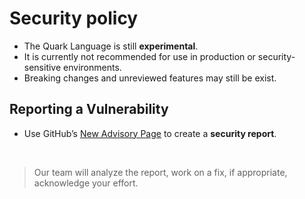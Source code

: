 # Security policy
- The Quark Language is still **experimental**.  
- It is currently not recommended for use in production or security-sensitive environments.  
- Breaking changes and unreviewed features may still be exist.

## Reporting a Vulnerability
- Use GitHub’s [New Advisory Page](https://github.com/carbon-language/carbon-lang/security/advisories/new) to create a **security report**.  

<br/>

> Our team will analyze the report, work on a fix, if appropriate, acknowledge your effort.
